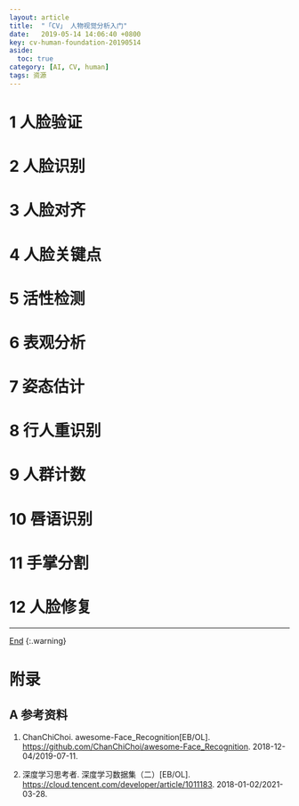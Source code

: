 ```yaml
---
layout: article
title:  "「CV」 人物视觉分析入门"
date:   2019-05-14 14:06:40 +0800
key: cv-human-foundation-20190514
aside:
  toc: true
category: [AI, CV, human]
tags: 资源
---
```

<span id='head'></span>  

<!--more-->

# 1 人脸验证
# 2 人脸识别
# 3 人脸对齐
# 4 人脸关键点
# 5 活性检测
# 6 表观分析
# 7 姿态估计
# 8 行人重识别
# 9 人群计数
# 10 唇语识别
# 11 手掌分割
# 12 人脸修复


-------------------  
[End](#head)
{:.warning}  


# 附录
## A 参考资料
1. ChanChiChoi. awesome-Face_Recognition[EB/OL]. <https://github.com/ChanChiChoi/awesome-Face_Recognition>. 2018-12-04/2019-07-11.    

1. 深度学习思考者. 深度学习数据集（二）[EB/OL]. <https://cloud.tencent.com/developer/article/1011183>. 2018-01-02/2021-03-28.    
